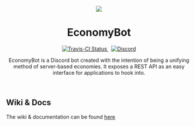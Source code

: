 <p align="center">
    <!--
    Replace with actual logo image once high-res versions are obtained
    -->
    <img src="https://cdn.discordapp.com/avatars/657666331763671082/77644a18a073dd6055b4e61ab664f67d.png?size=64">
    <h1 align="center">EconomyBot</h1>
</p>

<p align="center">
    <a href="https://travis-ci.com/github/sharpdev-me/economybot">
        <img src="https://travis-ci.com/sharpdev-me/economybot.svg?branch=master" alt="Travis-CI Status"/>
    </a>&nbsp;
    <a href="#">
        <img alt="Discord" src="https://img.shields.io/discord/789803705108398082?label=Discord&logo=discord&logoColor=fff">
    </a>
</p>

<p align="center">EconomyBot is a Discord bot created with the intention of being a unifying method of server-based economies. It exposes a REST API as an easy interface for applications to hook into.</p>

<br>

## Wiki & Docs

The wiki & documentation can be found [here](https://economybot.xyz/docs)